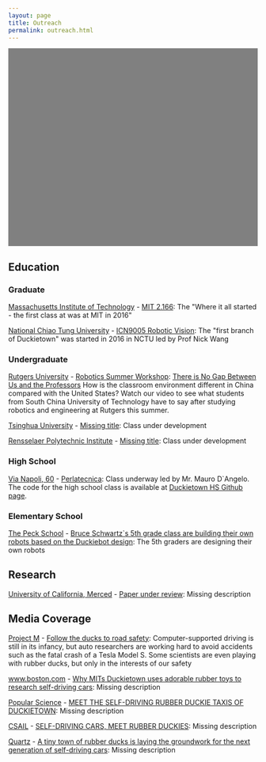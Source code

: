 ```yaml
---
layout: page
title: Outreach
permalink: outreach.html
---
```


<style type="text/css">
        #map {
        width: 100%;
        height: 400px;
        background-color: grey;
      }
</style>



<div id="map"></div>
<script>
function initMap() {
var boston = {lat: 42.3601, lng: -71.0589};
        var map = new google.maps.Map(document.getElementById('map'), {
          zoom: 2,
          center: boston
        });var infoWindow = new google.maps.InfoWindow(), marker, i;var service = new google.maps.places.PlacesService(map);
    // Info Window Content
    var infoWindowContent = []
infoWindowContent.push(['<div class="info_content">' +
        '<h3>Graduate Class: <a href="http://duckietown.mit.edu/">MIT 2.166</a> at <a href="http://web.mit.edu">Massachusetts Institute of Technology</a> </h3>' +
        '<p>The "Where it all started - the first class at was at MIT in 2016"</p>' + '</div>']);infoWindowContent.push(['<div class="info_content">' +
        '<h3>Graduate Class: <a href="http://duckietown.nctu.edu.tw/">ICN9005 Robotic Vision</a> at <a href="http://www.nctu.edu.tw/en">National Chiao Tung University</a> </h3>' +
        '<p>The "first branch of Duckietown" was started in 2016 in NCTU led by Prof Nick Wang</p>' + '</div>']);infoWindowContent.push(['<div class="info_content">' +
        '<h3>Undergraduate Class: <a href="http://soe.rutgers.edu/story/robotics-workshop-brings-international-students-rutgers">Robotics Summer Workshop</a> at <a href="http://www.rutgers.edu/">Rutgers University</a> </h3>' +
        '<p><a href="https://www.youtube.com/watch?v=I4NudbNBUHI">There is No Gap Between Us and the Professors</a> How is the classroom environment different in China compared with the United States? Watch our video to see what students from South China University of Technology have to say after studying robotics and engineering at Rutgers this summer.</p>' + '</div>']);infoWindowContent.push(['<div class="info_content">' +
        '<h3>Undergraduate Class: <a href="None">None</a> at <a href="http://www.tsinghua.edu.cn/publish/newthuen/">Tsinghua University</a> </h3>' +
        '<p>Class under development</p>' + '</div>']);infoWindowContent.push(['<div class="info_content">' +
        '<h3>Undergraduate Class: <a href="None">None</a> at <a href="https://rpi.edu/">Rensselaer Polytechnic Institute</a> </h3>' +
        '<p>Class under development</p>' + '</div>']);infoWindowContent.push(['<div class="info_content">' +
        '<h3>High School Class: <a href="None">Perlatecnica</a> at <a href="http://www.perlatecnica.it/">Via Napoli, 60</a> </h3>' +
        '<p>Class underway led by Mr. Mauro D`Angelo. The code for the high school class is available at <a href="https://github.com/duckietown/duckietown-hs">Duckietown HS Github page</a>.</p>' + '</div>']);infoWindowContent.push(['<div class="info_content">' +
        '<h3>Elementary School Class: <a href="None">Bruce Schwartz`s 5th grade class are building their own robots based on the Duckiebot design</a> at <a href="http://www.peckschool.org/page">The Peck School</a> </h3>' +
        '<p>The 5th graders are designing their own robots</p>' + '</div>']);infoWindowContent.push(['<div class="info_content">' +
        '<h3>Research Class: <a href="http://faculty.ucmerced.edu/scarpin">Paper under review</a> at <a href="http://www.ucmerced.edu/">University of California, Merced</a> </h3>' +
        '<p></p>' + '</div>']);var image = { 
            url: 'media/duckie2.png', 
            scaledSize: new google.maps.Size(20,20), 
            origin: new google.maps.Point(0, 0), 
            anchor: new google.maps.Point(0, 20) 
  }; 
            var request = { 
               query: 'Massachusetts Institute of Technology' 
            }; 
         service.textSearch(request, callback0); 
         function callback0(results, status) { 
          if (status === google.maps.places.PlacesServiceStatus.OK) {
            var position = results[0].geometry.location
            var marker = new google.maps.Marker({ 
              map: map, 
              position: position,
              icon: image, 
              title: 'Massachusetts Institute of Technology \nMIT 2.166 \n(Graduate class)' 
            });
            
            google.maps.event.addListener(marker, 'click', (function(marker,i) {
              return function() {
                infoWindow.setContent(infoWindowContent[0][0]);
                infoWindow.open(map, marker);
            }
        })(marker, 0)); 
          };};  
            var request = { 
               query: 'National Chiao Tung University' 
            }; 
         service.textSearch(request, callback1); 
         function callback1(results, status) { 
          if (status === google.maps.places.PlacesServiceStatus.OK) {
            var position = results[0].geometry.location
            var marker = new google.maps.Marker({ 
              map: map, 
              position: position,
              icon: image, 
              title: 'National Chiao Tung University \nICN9005 Robotic Vision \n(Graduate class)' 
            });
            
            google.maps.event.addListener(marker, 'click', (function(marker,i) {
              return function() {
                infoWindow.setContent(infoWindowContent[1][0]);
                infoWindow.open(map, marker);
            }
        })(marker, 1)); 
          };};  
            var request = { 
               query: 'Rutgers University' 
            }; 
         service.textSearch(request, callback2); 
         function callback2(results, status) { 
          if (status === google.maps.places.PlacesServiceStatus.OK) {
            var position = results[0].geometry.location
            var marker = new google.maps.Marker({ 
              map: map, 
              position: position,
              icon: image, 
              title: 'Rutgers University \nRobotics Summer Workshop \n(Undergraduate class)' 
            });
            
            google.maps.event.addListener(marker, 'click', (function(marker,i) {
              return function() {
                infoWindow.setContent(infoWindowContent[2][0]);
                infoWindow.open(map, marker);
            }
        })(marker, 2)); 
          };};  
            var request = { 
               query: 'Tsinghua University' 
            }; 
         service.textSearch(request, callback3); 
         function callback3(results, status) { 
          if (status === google.maps.places.PlacesServiceStatus.OK) {
            var position = results[0].geometry.location
            var marker = new google.maps.Marker({ 
              map: map, 
              position: position,
              icon: image, 
              title: 'Tsinghua University \nNone \n(Undergraduate class)' 
            });
            
            google.maps.event.addListener(marker, 'click', (function(marker,i) {
              return function() {
                infoWindow.setContent(infoWindowContent[3][0]);
                infoWindow.open(map, marker);
            }
        })(marker, 3)); 
          };};  
            var request = { 
               query: 'Rensselaer Polytechnic Institute' 
            }; 
         service.textSearch(request, callback4); 
         function callback4(results, status) { 
          if (status === google.maps.places.PlacesServiceStatus.OK) {
            var position = results[0].geometry.location
            var marker = new google.maps.Marker({ 
              map: map, 
              position: position,
              icon: image, 
              title: 'Rensselaer Polytechnic Institute \nNone \n(Undergraduate class)' 
            });
            
            google.maps.event.addListener(marker, 'click', (function(marker,i) {
              return function() {
                infoWindow.setContent(infoWindowContent[4][0]);
                infoWindow.open(map, marker);
            }
        })(marker, 4)); 
          };};  
            var request = { 
               query: 'Via Napoli, 60' 
            }; 
         service.textSearch(request, callback5); 
         function callback5(results, status) { 
          if (status === google.maps.places.PlacesServiceStatus.OK) {
            var position = results[0].geometry.location
            var marker = new google.maps.Marker({ 
              map: map, 
              position: position,
              icon: image, 
              title: 'Via Napoli, 60 \nPerlatecnica \n(High School class)' 
            });
            
            google.maps.event.addListener(marker, 'click', (function(marker,i) {
              return function() {
                infoWindow.setContent(infoWindowContent[5][0]);
                infoWindow.open(map, marker);
            }
        })(marker, 5)); 
          };};  
            var request = { 
               query: 'The Peck School' 
            }; 
         service.textSearch(request, callback6); 
         function callback6(results, status) { 
          if (status === google.maps.places.PlacesServiceStatus.OK) {
            var position = results[0].geometry.location
            var marker = new google.maps.Marker({ 
              map: map, 
              position: position,
              icon: image, 
              title: 'The Peck School \nBruce Schwartz`s 5th grade class are building their own robots based on the Duckiebot design \n(Elementary School class)' 
            });
            
            google.maps.event.addListener(marker, 'click', (function(marker,i) {
              return function() {
                infoWindow.setContent(infoWindowContent[6][0]);
                infoWindow.open(map, marker);
            }
        })(marker, 6)); 
          };};  
            var request = { 
               query: 'University of California, Merced' 
            }; 
         service.textSearch(request, callback7); 
         function callback7(results, status) { 
          if (status === google.maps.places.PlacesServiceStatus.OK) {
            var position = results[0].geometry.location
            var marker = new google.maps.Marker({ 
              map: map, 
              position: position,
              icon: image, 
              title: 'University of California, Merced \nPaper under review \n(Research class)' 
            });
            
            google.maps.event.addListener(marker, 'click', (function(marker,i) {
              return function() {
                infoWindow.setContent(infoWindowContent[7][0]);
                infoWindow.open(map, marker);
            }
        })(marker, 7)); 
          };}; 
      }

    </script>
<script async defer
        src="https://maps.googleapis.com/maps/api/js?key=AIzaSyDCdYZ3gHK80cDg8NKT8g24JQJVLyUYqc8&callback=initMap&libraries=places">
    </script>



## Education
    
    


### Graduate




<p id="MIT" class=""><a class="title" href="None">Massachusetts Institute of Technology</a> - <a class="title" href="http://duckietown.mit.edu/">MIT 2.166</a>: The "Where it all started - the first class at was at MIT in 2016"</p>



<p id="NCTU" class=""><a class="title" href="None">National Chiao Tung University</a> - <a class="title" href="http://duckietown.nctu.edu.tw/">ICN9005 Robotic Vision</a>: The "first branch of Duckietown" was started in 2016 in NCTU led by Prof Nick Wang</p>




### Undergraduate




<p id="Rutgers" class=""><a class="title" href="None">Rutgers University</a> - <a class="title" href="http://soe.rutgers.edu/story/robotics-workshop-brings-international-students-rutgers">Robotics Summer Workshop</a>: <a href="https://www.youtube.com/watch?v=I4NudbNBUHI">There is No Gap Between Us and the Professors</a> How is the classroom environment different in China compared with the United States? Watch our video to see what students from South China University of Technology have to say after studying robotics and engineering at Rutgers this summer.</p>



<p id="Tsinghua" class="missing"><a class="title" href="None">Tsinghua University</a> - <a class="title" href="None">Missing title</a>: Class under development</p>



<p id="RPI" class="missing"><a class="title" href="None">Rensselaer Polytechnic Institute</a> - <a class="title" href="None">Missing title</a>: Class under development</p>




### High School




<p id="Perlatecnica" class=""><a class="title" href="None">Via Napoli, 60</a> - <a class="title" href="None">Perlatecnica</a>: Class underway led by Mr. Mauro D`Angelo. The code for the high school class is available at <a href="https://github.com/duckietown/duckietown-hs">Duckietown HS Github page</a>.</p>




### Elementary School




<p id="Peck" class=""><a class="title" href="None">The Peck School</a> - <a class="title" href="None">Bruce Schwartz`s 5th grade class are building their own robots based on the Duckiebot design</a>: The 5th graders are designing their own robots</p>




## Research
    
    


<p id="Carpin" class=""><a class="title" href="None">University of California, Merced</a> - <a class="title" href="http://faculty.ucmerced.edu/scarpin">Paper under review</a>: <span class="missing">Missing description</span></p>




## Media Coverage
    
    


<p id="projectm" class=""><a class="title" href="None">Project M</a> - <a class="title" href="http://projectm-online.com/risk/what-do-autonomous-cars-mean-for-the-future-mobility-of-the-elderly/">Follow the ducks to road safety</a>: Computer-supported driving is still in its infancy, but auto researchers are working hard to avoid accidents such as the fatal crash of a Tesla Model S. Some scientists are even playing with rubber ducks, but only in the interests of our safety</p>



<p id="boston.com" class=""><a class="title" href="None">www.boston.com</a> - <a class="title" href="http://www.boston.com/cars/news-and-reviews/2016/06/02/why-mits-duckietown-uses-adorable-rubber-toys-to-research-self-driving-cars">Why MITs Duckietown uses adorable rubber toys to research self-driving cars</a>: <span class="missing">Missing description</span></p>



<p id="popsci" class=""><a class="title" href="None">Popular Science</a> - <a class="title" href="http://www.popsci.com/meet-self-driving-rubber-duckie-taxis-duckietown">MEET THE SELF-DRIVING RUBBER DUCKIE TAXIS OF DUCKIETOWN</a>: <span class="missing">Missing description</span></p>



<p id="csail" class=""><a class="title" href="None">CSAIL</a> - <a class="title" href="http://www.csail.mit.edu/Self_driving_cars_meet_rubber_duckies">SELF-DRIVING CARS, MEET RUBBER DUCKIES</a>: <span class="missing">Missing description</span></p>



<p id="quartz" class=""><a class="title" href="None">Quartz</a> - <a class="title" href="http://qz.com/672992/a-tiny-town-of-rubber-ducks-is-laying-the-groundwork-for-the-next-generation-of-self-driving-cars/">A tiny town of rubber ducks is laying the groundwork for the next generation of self-driving cars</a>: <span class="missing">Missing description</span></p>





